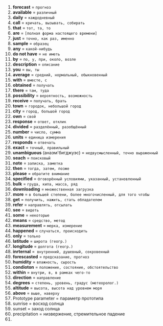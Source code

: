1. **forecast** = `прогноз`
2. **available** = `различный`
3. **daily** = `каждодневный`
4. **call** = `кричать, вызывать, собирать`
5. **that** = `тот, та, то`
6. **are** = `[полная форма настоящего времени]`
7. **just** = `точно, как раз, именно`
8. **sample** = `образец`
9. **any** = `какой-нибудь`
10. **do not have** = `не иметь`
11. **by** = `по, у, при, около, возле`
12. **description** = `описание`
13. **you** = `вы, ты`
14. **average** = `средний, нормальный, обыкновенный`
15. **with** = `вместе, с`
16. **obtained** = `получать`
17. **there** = `там, туда`
18. **possibility** = `вероятность, возможность`
19. **receive** = `получать, брать`
20. **town** = `городок, небольшой город`
21. **city** = `город, большой город`
22. **own** = `свой`
23. **response** = `ответ, отклик`
24. **divided** = `разделённый, разобщённый`
25. **number** = `число, сумма`
26. **units** = `единица измерения`
27. **responds** = `отвечать`
28. **exact** = `точный, правильный`
29. **unambiguous** (анаэм'бигджуэс) = `недвусмысленный, точно выраженный`
30. **seach** = `поисковый`
31. **note** = `записка, заметка`
32. **then** = `тогда, затем, позже`
33. **please** = `обратите внимание`
34. **specified** = о`говорённый условиями, указанный, установленный`
35. **bulk** = `груда, кипа, масса, ряд`
36. **downloading** = `множественная загрузка`
37. **more** = `в большей степени, более многочисленный, для того чтобы`
38. **get** = `получить, нажить, стать обладателем`
39. **refer** = `направлять, отсылать`
40. **see** = `видеть`
41. **some** = `некоторые`
42. **means** = `средство, метод`
43. **measurement** = `мерка, измерение`
44. **happened** = `случаться, происходить`
45. **only** = `только`
46. **latitude** = `широта (геогр.)`
47. **longitude** = `долгота (геогр.)`
48. **inrternal** =` внутренний, душевный, сокровенный`
49. **forescasted** = `предсказание, прогноз`
50. **humidity** = `влажность, сырость`
51. **condioton** = `положение, состояние, обстоятельство`
52. **within** = `внутри, в, в рамках чего-то`
53. **direction** = `направление`
54. **degrees** = `степень, уровень, градус (метеоролог.)`
55. **altitude** = `высота, высота над уровнем моря`
56. **above** = `выше, наверху`
57.  Prototype parameter = параметр прототипа
58.  sunrise = восход солнца
59.  sunset = заход солнца
60.  precipitation = низвержение, стремительное падение
61.  